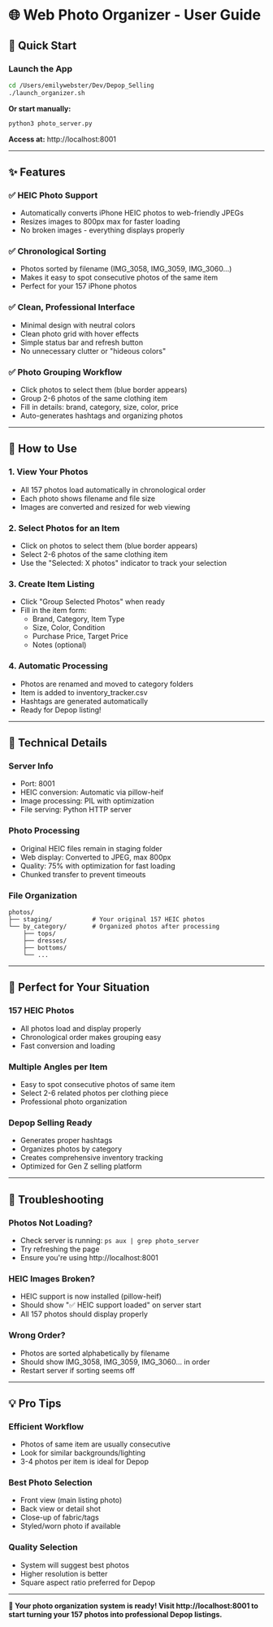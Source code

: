 # 🌐 Web Photo Organizer - User Guide

## 🚀 Quick Start

### Launch the App
```bash
cd /Users/emilywebster/Dev/Depop_Selling
./launch_organizer.sh
```

**Or start manually:**
```bash
python3 photo_server.py
```

**Access at:** http://localhost:8001

---

## ✨ Features

### ✅ **HEIC Photo Support**
- Automatically converts iPhone HEIC photos to web-friendly JPEGs
- Resizes images to 800px max for faster loading
- No broken images - everything displays properly

### ✅ **Chronological Sorting** 
- Photos sorted by filename (IMG_3058, IMG_3059, IMG_3060...)
- Makes it easy to spot consecutive photos of the same item
- Perfect for your 157 iPhone photos

### ✅ **Clean, Professional Interface**
- Minimal design with neutral colors
- Clean photo grid with hover effects
- Simple status bar and refresh button
- No unnecessary clutter or "hideous colors"

### ✅ **Photo Grouping Workflow**
- Click photos to select them (blue border appears)
- Group 2-6 photos of the same clothing item
- Fill in details: brand, category, size, color, price
- Auto-generates hashtags and organizing photos

---

## 📱 How to Use

### 1. **View Your Photos**
- All 157 photos load automatically in chronological order
- Each photo shows filename and file size
- Images are converted and resized for web viewing

### 2. **Select Photos for an Item**
- Click on photos to select them (blue border appears)
- Select 2-6 photos of the same clothing item
- Use the "Selected: X photos" indicator to track your selection

### 3. **Create Item Listing**
- Click "Group Selected Photos" when ready
- Fill in the item form:
  - Brand, Category, Item Type
  - Size, Color, Condition
  - Purchase Price, Target Price
  - Notes (optional)

### 4. **Automatic Processing**
- Photos are renamed and moved to category folders
- Item is added to inventory_tracker.csv
- Hashtags are generated automatically
- Ready for Depop listing!

---

## 🔧 Technical Details

### **Server Info**
- Port: 8001
- HEIC conversion: Automatic via pillow-heif
- Image processing: PIL with optimization
- File serving: Python HTTP server

### **Photo Processing**
- Original HEIC files remain in staging folder
- Web display: Converted to JPEG, max 800px
- Quality: 75% with optimization for fast loading
- Chunked transfer to prevent timeouts

### **File Organization**
```
photos/
├── staging/           # Your original 157 HEIC photos
└── by_category/       # Organized photos after processing
    ├── tops/
    ├── dresses/
    ├── bottoms/
    └── ...
```

---

## 🎯 Perfect for Your Situation

### **157 HEIC Photos**
- All photos load and display properly
- Chronological order makes grouping easy
- Fast conversion and loading

### **Multiple Angles per Item**
- Easy to spot consecutive photos of same item
- Select 2-6 related photos per clothing piece
- Professional photo organization

### **Depop Selling Ready**
- Generates proper hashtags
- Organizes photos by category
- Creates comprehensive inventory tracking
- Optimized for Gen Z selling platform

---

## 🚨 Troubleshooting

### **Photos Not Loading?**
- Check server is running: `ps aux | grep photo_server`
- Try refreshing the page
- Ensure you're using http://localhost:8001

### **HEIC Images Broken?**
- HEIC support is now installed (pillow-heif)
- Should show "✅ HEIC support loaded" on server start
- All 157 photos should display properly

### **Wrong Order?**
- Photos are sorted alphabetically by filename
- Should show IMG_3058, IMG_3059, IMG_3060... in order
- Restart server if sorting seems off

---

## 💡 Pro Tips

### **Efficient Workflow**
- Photos of same item are usually consecutive
- Look for similar backgrounds/lighting
- 3-4 photos per item is ideal for Depop

### **Best Photo Selection**
- Front view (main listing photo)
- Back view or detail shot
- Close-up of fabric/tags
- Styled/worn photo if available

### **Quality Selection**
- System will suggest best photos
- Higher resolution is better
- Square aspect ratio preferred for Depop

---

**🎉 Your photo organization system is ready! Visit http://localhost:8001 to start turning your 157 photos into professional Depop listings.**